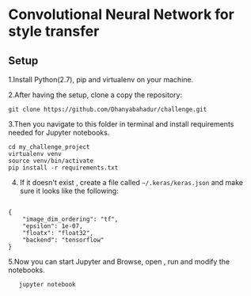 # Convolutional Neural Network for style transfer

## Setup
1.Install Python(2.7), pip and virtualenv on your machine.

2.After having the setup, clone a copy the repository:

```
git clone https://github.com/Dhanyabahadur/challenge.git
```

3.Then you navigate to this folder in terminal and install requirements needed for Jupyter notebooks.
  ```
  cd my_challenge_project
  virtualenv venv
  source venv/bin/activate
  pip install -r requirements.txt
  
 ```
 4. If it doesn't exist , create a file called `~/.keras/keras.json` and make sure it looks like the following:
 
   ```
   
{
       "image_dim_ordering": "tf",
       "epsilon": 1e-07,
       "floatx": "float32",
       "backend": "tensorflow"
}

   ```
 
5.Now you can start Jupyter and Browse, open , run and modify the notebooks.

```
   jupyter notebook
   
```


